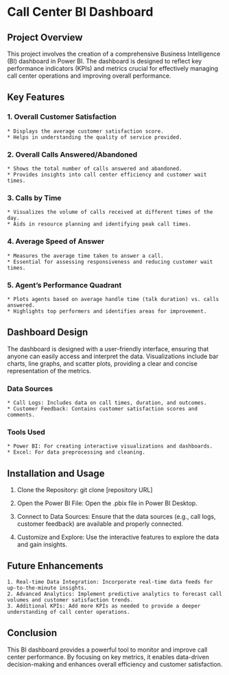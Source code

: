 # Call Center BI Dashboard
## Project Overview

This project involves the creation of a comprehensive Business Intelligence (BI) dashboard in Power BI. The dashboard is designed to reflect key performance indicators (KPIs) and metrics crucial for effectively managing call center operations and improving overall performance.

## Key Features
### 1. Overall Customer Satisfaction

    * Displays the average customer satisfaction score.
    * Helps in understanding the quality of service provided.

### 2. Overall Calls Answered/Abandoned

    * Shows the total number of calls answered and abandoned.
    * Provides insights into call center efficiency and customer wait times.

### 3. Calls by Time

    * Visualizes the volume of calls received at different times of the day.
    * Aids in resource planning and identifying peak call times.

### 4. Average Speed of Answer

    * Measures the average time taken to answer a call.
    * Essential for assessing responsiveness and reducing customer wait times.

### 5. Agent’s Performance Quadrant

    * Plots agents based on average handle time (talk duration) vs. calls answered.
    * Highlights top performers and identifies areas for improvement.


## Dashboard Design

The dashboard is designed with a user-friendly interface, ensuring that anyone can easily access and interpret the data. Visualizations include bar charts, line graphs, and scatter plots, providing a clear and concise representation of the metrics.

### Data Sources

    * Call Logs: Includes data on call times, duration, and outcomes.
    * Customer Feedback: Contains customer satisfaction scores and comments.

### Tools Used

    * Power BI: For creating interactive visualizations and dashboards.
    * Excel: For data preprocessing and cleaning.


## Installation and Usage

   1. Clone the Repository:
         git clone [repository URL]

   2.  Open the Power BI File:
          Open the .pbix file in Power BI Desktop.

   3.  Connect to Data Sources:
          Ensure that the data sources (e.g., call logs, customer feedback) are available and properly connected.

   4. Customize and Explore:
          Use the interactive features to explore the data and gain insights.

## Future Enhancements

    1. Real-time Data Integration: Incorporate real-time data feeds for up-to-the-minute insights.
    2. Advanced Analytics: Implement predictive analytics to forecast call volumes and customer satisfaction trends.
    3. Additional KPIs: Add more KPIs as needed to provide a deeper understanding of call center operations.

## Conclusion

This BI dashboard provides a powerful tool to monitor and improve call center performance. By focusing on key metrics, it enables data-driven decision-making and enhances overall efficiency and customer satisfaction.
